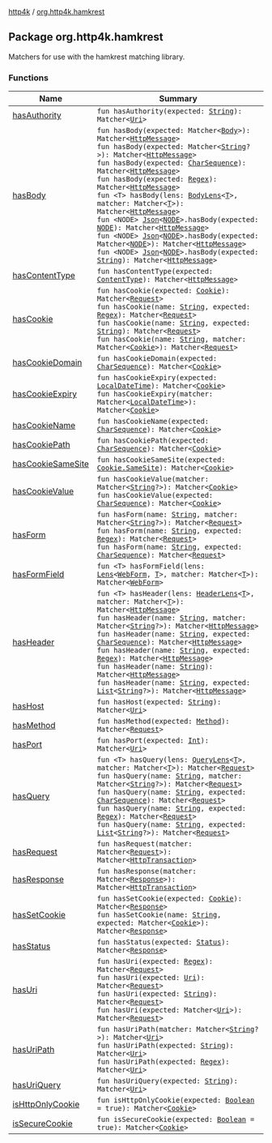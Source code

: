 [http4k](../index.md) / [org.http4k.hamkrest](./index.md)

## Package org.http4k.hamkrest

Matchers for use with the hamkrest matching library.

### Functions

| Name | Summary |
|---|---|
| [hasAuthority](has-authority.md) | `fun hasAuthority(expected: `[`String`](https://kotlinlang.org/api/latest/jvm/stdlib/kotlin/-string/index.html)`): Matcher<`[`Uri`](../org.http4k.core/-uri/index.md)`>` |
| [hasBody](has-body.md) | `fun hasBody(expected: Matcher<`[`Body`](../org.http4k.core/-body/index.md)`>): Matcher<`[`HttpMessage`](../org.http4k.core/-http-message/index.md)`>`<br>`fun hasBody(expected: Matcher<`[`String`](https://kotlinlang.org/api/latest/jvm/stdlib/kotlin/-string/index.html)`?>): Matcher<`[`HttpMessage`](../org.http4k.core/-http-message/index.md)`>`<br>`fun hasBody(expected: `[`CharSequence`](https://kotlinlang.org/api/latest/jvm/stdlib/kotlin/-char-sequence/index.html)`): Matcher<`[`HttpMessage`](../org.http4k.core/-http-message/index.md)`>`<br>`fun hasBody(expected: `[`Regex`](https://kotlinlang.org/api/latest/jvm/stdlib/kotlin.text/-regex/index.html)`): Matcher<`[`HttpMessage`](../org.http4k.core/-http-message/index.md)`>`<br>`fun <T> hasBody(lens: `[`BodyLens`](../org.http4k.lens/-body-lens/index.md)`<`[`T`](has-body.md#T)`>, matcher: Matcher<`[`T`](has-body.md#T)`>): Matcher<`[`HttpMessage`](../org.http4k.core/-http-message/index.md)`>`<br>`fun <NODE> `[`Json`](../org.http4k.format/-json/index.md)`<`[`NODE`](has-body.md#NODE)`>.hasBody(expected: `[`NODE`](has-body.md#NODE)`): Matcher<`[`HttpMessage`](../org.http4k.core/-http-message/index.md)`>`<br>`fun <NODE> `[`Json`](../org.http4k.format/-json/index.md)`<`[`NODE`](has-body.md#NODE)`>.hasBody(expected: Matcher<`[`NODE`](has-body.md#NODE)`>): Matcher<`[`HttpMessage`](../org.http4k.core/-http-message/index.md)`>`<br>`fun <NODE> `[`Json`](../org.http4k.format/-json/index.md)`<`[`NODE`](has-body.md#NODE)`>.hasBody(expected: `[`String`](https://kotlinlang.org/api/latest/jvm/stdlib/kotlin/-string/index.html)`): Matcher<`[`HttpMessage`](../org.http4k.core/-http-message/index.md)`>` |
| [hasContentType](has-content-type.md) | `fun hasContentType(expected: `[`ContentType`](../org.http4k.core/-content-type/index.md)`): Matcher<`[`HttpMessage`](../org.http4k.core/-http-message/index.md)`>` |
| [hasCookie](has-cookie.md) | `fun hasCookie(expected: `[`Cookie`](../org.http4k.core.cookie/-cookie/index.md)`): Matcher<`[`Request`](../org.http4k.core/-request/index.md)`>`<br>`fun hasCookie(name: `[`String`](https://kotlinlang.org/api/latest/jvm/stdlib/kotlin/-string/index.html)`, expected: `[`Regex`](https://kotlinlang.org/api/latest/jvm/stdlib/kotlin.text/-regex/index.html)`): Matcher<`[`Request`](../org.http4k.core/-request/index.md)`>`<br>`fun hasCookie(name: `[`String`](https://kotlinlang.org/api/latest/jvm/stdlib/kotlin/-string/index.html)`, expected: `[`String`](https://kotlinlang.org/api/latest/jvm/stdlib/kotlin/-string/index.html)`): Matcher<`[`Request`](../org.http4k.core/-request/index.md)`>`<br>`fun hasCookie(name: `[`String`](https://kotlinlang.org/api/latest/jvm/stdlib/kotlin/-string/index.html)`, matcher: Matcher<`[`Cookie`](../org.http4k.core.cookie/-cookie/index.md)`>): Matcher<`[`Request`](../org.http4k.core/-request/index.md)`>` |
| [hasCookieDomain](has-cookie-domain.md) | `fun hasCookieDomain(expected: `[`CharSequence`](https://kotlinlang.org/api/latest/jvm/stdlib/kotlin/-char-sequence/index.html)`): Matcher<`[`Cookie`](../org.http4k.core.cookie/-cookie/index.md)`>` |
| [hasCookieExpiry](has-cookie-expiry.md) | `fun hasCookieExpiry(expected: `[`LocalDateTime`](https://docs.oracle.com/javase/9/docs/api/java/time/LocalDateTime.html)`): Matcher<`[`Cookie`](../org.http4k.core.cookie/-cookie/index.md)`>`<br>`fun hasCookieExpiry(matcher: Matcher<`[`LocalDateTime`](https://docs.oracle.com/javase/9/docs/api/java/time/LocalDateTime.html)`>): Matcher<`[`Cookie`](../org.http4k.core.cookie/-cookie/index.md)`>` |
| [hasCookieName](has-cookie-name.md) | `fun hasCookieName(expected: `[`CharSequence`](https://kotlinlang.org/api/latest/jvm/stdlib/kotlin/-char-sequence/index.html)`): Matcher<`[`Cookie`](../org.http4k.core.cookie/-cookie/index.md)`>` |
| [hasCookiePath](has-cookie-path.md) | `fun hasCookiePath(expected: `[`CharSequence`](https://kotlinlang.org/api/latest/jvm/stdlib/kotlin/-char-sequence/index.html)`): Matcher<`[`Cookie`](../org.http4k.core.cookie/-cookie/index.md)`>` |
| [hasCookieSameSite](has-cookie-same-site.md) | `fun hasCookieSameSite(expected: `[`Cookie.SameSite`](../org.http4k.core.cookie/-cookie/-same-site/index.md)`): Matcher<`[`Cookie`](../org.http4k.core.cookie/-cookie/index.md)`>` |
| [hasCookieValue](has-cookie-value.md) | `fun hasCookieValue(matcher: Matcher<`[`String`](https://kotlinlang.org/api/latest/jvm/stdlib/kotlin/-string/index.html)`?>): Matcher<`[`Cookie`](../org.http4k.core.cookie/-cookie/index.md)`>`<br>`fun hasCookieValue(expected: `[`CharSequence`](https://kotlinlang.org/api/latest/jvm/stdlib/kotlin/-char-sequence/index.html)`): Matcher<`[`Cookie`](../org.http4k.core.cookie/-cookie/index.md)`>` |
| [hasForm](has-form.md) | `fun hasForm(name: `[`String`](https://kotlinlang.org/api/latest/jvm/stdlib/kotlin/-string/index.html)`, matcher: Matcher<`[`String`](https://kotlinlang.org/api/latest/jvm/stdlib/kotlin/-string/index.html)`?>): Matcher<`[`Request`](../org.http4k.core/-request/index.md)`>`<br>`fun hasForm(name: `[`String`](https://kotlinlang.org/api/latest/jvm/stdlib/kotlin/-string/index.html)`, expected: `[`Regex`](https://kotlinlang.org/api/latest/jvm/stdlib/kotlin.text/-regex/index.html)`): Matcher<`[`Request`](../org.http4k.core/-request/index.md)`>`<br>`fun hasForm(name: `[`String`](https://kotlinlang.org/api/latest/jvm/stdlib/kotlin/-string/index.html)`, expected: `[`CharSequence`](https://kotlinlang.org/api/latest/jvm/stdlib/kotlin/-char-sequence/index.html)`): Matcher<`[`Request`](../org.http4k.core/-request/index.md)`>` |
| [hasFormField](has-form-field.md) | `fun <T> hasFormField(lens: `[`Lens`](../org.http4k.lens/-lens/index.md)`<`[`WebForm`](../org.http4k.lens/-web-form/index.md)`, `[`T`](has-form-field.md#T)`>, matcher: Matcher<`[`T`](has-form-field.md#T)`>): Matcher<`[`WebForm`](../org.http4k.lens/-web-form/index.md)`>` |
| [hasHeader](has-header.md) | `fun <T> hasHeader(lens: `[`HeaderLens`](../org.http4k.lens/-header-lens.md)`<`[`T`](has-header.md#T)`>, matcher: Matcher<`[`T`](has-header.md#T)`>): Matcher<`[`HttpMessage`](../org.http4k.core/-http-message/index.md)`>`<br>`fun hasHeader(name: `[`String`](https://kotlinlang.org/api/latest/jvm/stdlib/kotlin/-string/index.html)`, matcher: Matcher<`[`String`](https://kotlinlang.org/api/latest/jvm/stdlib/kotlin/-string/index.html)`?>): Matcher<`[`HttpMessage`](../org.http4k.core/-http-message/index.md)`>`<br>`fun hasHeader(name: `[`String`](https://kotlinlang.org/api/latest/jvm/stdlib/kotlin/-string/index.html)`, expected: `[`CharSequence`](https://kotlinlang.org/api/latest/jvm/stdlib/kotlin/-char-sequence/index.html)`): Matcher<`[`HttpMessage`](../org.http4k.core/-http-message/index.md)`>`<br>`fun hasHeader(name: `[`String`](https://kotlinlang.org/api/latest/jvm/stdlib/kotlin/-string/index.html)`, expected: `[`Regex`](https://kotlinlang.org/api/latest/jvm/stdlib/kotlin.text/-regex/index.html)`): Matcher<`[`HttpMessage`](../org.http4k.core/-http-message/index.md)`>`<br>`fun hasHeader(name: `[`String`](https://kotlinlang.org/api/latest/jvm/stdlib/kotlin/-string/index.html)`): Matcher<`[`HttpMessage`](../org.http4k.core/-http-message/index.md)`>`<br>`fun hasHeader(name: `[`String`](https://kotlinlang.org/api/latest/jvm/stdlib/kotlin/-string/index.html)`, expected: `[`List`](https://kotlinlang.org/api/latest/jvm/stdlib/kotlin.collections/-list/index.html)`<`[`String`](https://kotlinlang.org/api/latest/jvm/stdlib/kotlin/-string/index.html)`?>): Matcher<`[`HttpMessage`](../org.http4k.core/-http-message/index.md)`>` |
| [hasHost](has-host.md) | `fun hasHost(expected: `[`String`](https://kotlinlang.org/api/latest/jvm/stdlib/kotlin/-string/index.html)`): Matcher<`[`Uri`](../org.http4k.core/-uri/index.md)`>` |
| [hasMethod](has-method.md) | `fun hasMethod(expected: `[`Method`](../org.http4k.core/-method/index.md)`): Matcher<`[`Request`](../org.http4k.core/-request/index.md)`>` |
| [hasPort](has-port.md) | `fun hasPort(expected: `[`Int`](https://kotlinlang.org/api/latest/jvm/stdlib/kotlin/-int/index.html)`): Matcher<`[`Uri`](../org.http4k.core/-uri/index.md)`>` |
| [hasQuery](has-query.md) | `fun <T> hasQuery(lens: `[`QueryLens`](../org.http4k.lens/-query-lens.md)`<`[`T`](has-query.md#T)`>, matcher: Matcher<`[`T`](has-query.md#T)`>): Matcher<`[`Request`](../org.http4k.core/-request/index.md)`>`<br>`fun hasQuery(name: `[`String`](https://kotlinlang.org/api/latest/jvm/stdlib/kotlin/-string/index.html)`, matcher: Matcher<`[`String`](https://kotlinlang.org/api/latest/jvm/stdlib/kotlin/-string/index.html)`?>): Matcher<`[`Request`](../org.http4k.core/-request/index.md)`>`<br>`fun hasQuery(name: `[`String`](https://kotlinlang.org/api/latest/jvm/stdlib/kotlin/-string/index.html)`, expected: `[`CharSequence`](https://kotlinlang.org/api/latest/jvm/stdlib/kotlin/-char-sequence/index.html)`): Matcher<`[`Request`](../org.http4k.core/-request/index.md)`>`<br>`fun hasQuery(name: `[`String`](https://kotlinlang.org/api/latest/jvm/stdlib/kotlin/-string/index.html)`, expected: `[`Regex`](https://kotlinlang.org/api/latest/jvm/stdlib/kotlin.text/-regex/index.html)`): Matcher<`[`Request`](../org.http4k.core/-request/index.md)`>`<br>`fun hasQuery(name: `[`String`](https://kotlinlang.org/api/latest/jvm/stdlib/kotlin/-string/index.html)`, expected: `[`List`](https://kotlinlang.org/api/latest/jvm/stdlib/kotlin.collections/-list/index.html)`<`[`String`](https://kotlinlang.org/api/latest/jvm/stdlib/kotlin/-string/index.html)`?>): Matcher<`[`Request`](../org.http4k.core/-request/index.md)`>` |
| [hasRequest](has-request.md) | `fun hasRequest(matcher: Matcher<`[`Request`](../org.http4k.core/-request/index.md)`>): Matcher<`[`HttpTransaction`](../org.http4k.core/-http-transaction/index.md)`>` |
| [hasResponse](has-response.md) | `fun hasResponse(matcher: Matcher<`[`Response`](../org.http4k.core/-response/index.md)`>): Matcher<`[`HttpTransaction`](../org.http4k.core/-http-transaction/index.md)`>` |
| [hasSetCookie](has-set-cookie.md) | `fun hasSetCookie(expected: `[`Cookie`](../org.http4k.core.cookie/-cookie/index.md)`): Matcher<`[`Response`](../org.http4k.core/-response/index.md)`>`<br>`fun hasSetCookie(name: `[`String`](https://kotlinlang.org/api/latest/jvm/stdlib/kotlin/-string/index.html)`, expected: Matcher<`[`Cookie`](../org.http4k.core.cookie/-cookie/index.md)`>): Matcher<`[`Response`](../org.http4k.core/-response/index.md)`>` |
| [hasStatus](has-status.md) | `fun hasStatus(expected: `[`Status`](../org.http4k.core/-status/index.md)`): Matcher<`[`Response`](../org.http4k.core/-response/index.md)`>` |
| [hasUri](has-uri.md) | `fun hasUri(expected: `[`Regex`](https://kotlinlang.org/api/latest/jvm/stdlib/kotlin.text/-regex/index.html)`): Matcher<`[`Request`](../org.http4k.core/-request/index.md)`>`<br>`fun hasUri(expected: `[`Uri`](../org.http4k.core/-uri/index.md)`): Matcher<`[`Request`](../org.http4k.core/-request/index.md)`>`<br>`fun hasUri(expected: `[`String`](https://kotlinlang.org/api/latest/jvm/stdlib/kotlin/-string/index.html)`): Matcher<`[`Request`](../org.http4k.core/-request/index.md)`>`<br>`fun hasUri(expected: Matcher<`[`Uri`](../org.http4k.core/-uri/index.md)`>): Matcher<`[`Request`](../org.http4k.core/-request/index.md)`>` |
| [hasUriPath](has-uri-path.md) | `fun hasUriPath(matcher: Matcher<`[`String`](https://kotlinlang.org/api/latest/jvm/stdlib/kotlin/-string/index.html)`?>): Matcher<`[`Uri`](../org.http4k.core/-uri/index.md)`>`<br>`fun hasUriPath(expected: `[`String`](https://kotlinlang.org/api/latest/jvm/stdlib/kotlin/-string/index.html)`): Matcher<`[`Uri`](../org.http4k.core/-uri/index.md)`>`<br>`fun hasUriPath(expected: `[`Regex`](https://kotlinlang.org/api/latest/jvm/stdlib/kotlin.text/-regex/index.html)`): Matcher<`[`Uri`](../org.http4k.core/-uri/index.md)`>` |
| [hasUriQuery](has-uri-query.md) | `fun hasUriQuery(expected: `[`String`](https://kotlinlang.org/api/latest/jvm/stdlib/kotlin/-string/index.html)`): Matcher<`[`Uri`](../org.http4k.core/-uri/index.md)`>` |
| [isHttpOnlyCookie](is-http-only-cookie.md) | `fun isHttpOnlyCookie(expected: `[`Boolean`](https://kotlinlang.org/api/latest/jvm/stdlib/kotlin/-boolean/index.html)` = true): Matcher<`[`Cookie`](../org.http4k.core.cookie/-cookie/index.md)`>` |
| [isSecureCookie](is-secure-cookie.md) | `fun isSecureCookie(expected: `[`Boolean`](https://kotlinlang.org/api/latest/jvm/stdlib/kotlin/-boolean/index.html)` = true): Matcher<`[`Cookie`](../org.http4k.core.cookie/-cookie/index.md)`>` |
